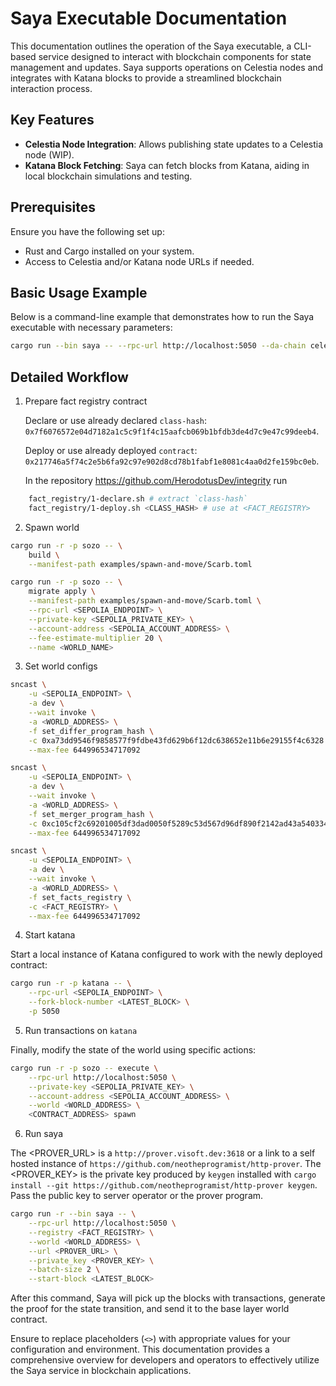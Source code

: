 # Saya Executable Documentation

This documentation outlines the operation of the Saya executable, a CLI-based service designed to interact with blockchain components for state management and updates. Saya supports operations on Celestia nodes and integrates with Katana blocks to provide a streamlined blockchain interaction process.

## Key Features

- **Celestia Node Integration**: Allows publishing state updates to a Celestia node (WIP).
- **Katana Block Fetching**: Saya can fetch blocks from Katana, aiding in local blockchain simulations and testing.

## Prerequisites

Ensure you have the following set up:

- Rust and Cargo installed on your system.
- Access to Celestia and/or Katana node URLs if needed.

## Basic Usage Example

Below is a command-line example that demonstrates how to run the Saya executable with necessary parameters:

```bash
cargo run --bin saya -- --rpc-url http://localhost:5050 --da-chain celestia --celestia-node-url http://127.0.0.1:26658 --celestia-namespace mynm --celestia-node-auth-token eyJhbGciOiJIUzI1NiIsInR5cCI6IkpXVCJ9.....
```

## Detailed Workflow

1. Prepare fact registry contract

   Declare or use already declared `class-hash`: `0x7f6076572e04d7182a1c5c9f1f4c15aafcb069b1bfdb3de4d7c9e47c99deeb4`.

   Deploy or use already deployed `contract`: `0x217746a5f74c2e5b6fa92c97e902d8cd78b1fabf1e8081c4aa0d2fe159bc0eb`.

   In the repository https://github.com/HerodotusDev/integrity run

```bash
    fact_registry/1-declare.sh # extract `class-hash`
    fact_registry/1-deploy.sh <CLASS_HASH> # use at <FACT_REGISTRY>
```

2. Spawn world

```bash
cargo run -r -p sozo -- \
    build \
    --manifest-path examples/spawn-and-move/Scarb.toml

cargo run -r -p sozo -- \
    migrate apply \
    --manifest-path examples/spawn-and-move/Scarb.toml \
    --rpc-url <SEPOLIA_ENDPOINT> \
    --private-key <SEPOLIA_PRIVATE_KEY> \
    --account-address <SEPOLIA_ACCOUNT_ADDRESS> \
    --fee-estimate-multiplier 20 \
    --name <WORLD_NAME>
```

3. Set world configs

```bash
sncast \
    -u <SEPOLIA_ENDPOINT> \
    -a dev \
    --wait invoke \
    -a <WORLD_ADDRESS> \
    -f set_differ_program_hash \
    -c 0xa73dd9546f9858577f9fdbe43fd629b6f12dc638652e11b6e29155f4c6328 \
    --max-fee 644996534717092

sncast \
    -u <SEPOLIA_ENDPOINT> \
    -a dev \
    --wait invoke \
    -a <WORLD_ADDRESS> \
    -f set_merger_program_hash \
    -c 0xc105cf2c69201005df3dad0050f5289c53d567d96df890f2142ad43a540334 \
    --max-fee 644996534717092

sncast \
    -u <SEPOLIA_ENDPOINT> \
    -a dev \
    --wait invoke \
    -a <WORLD_ADDRESS> \
    -f set_facts_registry \
    -c <FACT_REGISTRY> \
    --max-fee 644996534717092
```

4. Start katana

Start a local instance of Katana configured to work with the newly deployed contract:

```bash
cargo run -r -p katana -- \
    --rpc-url <SEPOLIA_ENDPOINT> \
    --fork-block-number <LATEST_BLOCK> \
    -p 5050
```

5. Run transactions on `katana`

Finally, modify the state of the world using specific actions:

```bash
cargo run -r -p sozo -- execute \
    --rpc-url http://localhost:5050 \
    --private-key <SEPOLIA_PRIVATE_KEY> \
    --account-address <SEPOLIA_ACCOUNT_ADDRESS> \
    --world <WORLD_ADDRESS> \
    <CONTRACT_ADDRESS> spawn

```

6. Run saya

The <PROVER_URL> is a `http://prover.visoft.dev:3618` or a link to a self hosted instance of `https://github.com/neotheprogramist/http-prover`.
The <PROVER_KEY> is the private key produced by `keygen` installed with `cargo install --git https://github.com/neotheprogramist/http-prover keygen`. Pass the public key to server operator or the prover program.

```bash
cargo run -r --bin saya -- \
    --rpc-url http://localhost:5050 \
    --registry <FACT_REGISTRY> \
    --world <WORLD_ADDRESS> \
    --url <PROVER_URL> \
    --private_key <PROVER_KEY> \
    --batch-size 2 \
    --start-block <LATEST_BLOCK>
```

After this command, Saya will pick up the blocks with transactions, generate the proof for the state transition, and send it to the base layer world contract.

Ensure to replace placeholders (`<>`) with appropriate values for your configuration and environment. This documentation provides a comprehensive overview for developers and operators to effectively utilize the Saya service in blockchain applications.
